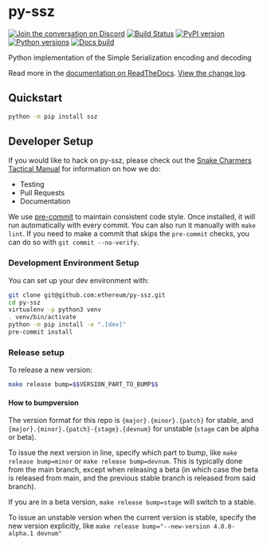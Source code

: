# py-ssz

[![Join the conversation on Discord](https://img.shields.io/discord/809793915578089484?color=blue&label=chat&logo=discord&logoColor=white)](https://discord.gg/GHryRvPB84)
[![Build Status](https://circleci.com/gh/ethereum/py-ssz.svg?style=shield)](https://circleci.com/gh/ethereum/py-ssz)
[![PyPI version](https://badge.fury.io/py/ssz.svg)](https://badge.fury.io/py/ssz)
[![Python versions](https://img.shields.io/pypi/pyversions/ssz.svg)](https://pypi.python.org/pypi/ssz)
[![Docs build](https://readthedocs.org/projects/ssz/badge/?version=latest)](https://ssz.readthedocs.io/en/latest/?badge=latest)

Python implementation of the Simple Serialization encoding and decoding

Read more in the [documentation on ReadTheDocs](https://ssz.readthedocs.io/). [View the change log](https://ssz.readthedocs.io/en/latest/release_notes.html).

## Quickstart

```sh
python -m pip install ssz
```

## Developer Setup

If you would like to hack on py-ssz, please check out the [Snake Charmers
Tactical Manual](https://github.com/ethereum/snake-charmers-tactical-manual)
for information on how we do:

- Testing
- Pull Requests
- Documentation

We use [pre-commit](https://pre-commit.com/) to maintain consistent code style. Once
installed, it will run automatically with every commit. You can also run it manually
with `make lint`. If you need to make a commit that skips the `pre-commit` checks, you
can do so with `git commit --no-verify`.

### Development Environment Setup

You can set up your dev environment with:

```sh
git clone git@github.com:ethereum/py-ssz.git
cd py-ssz
virtualenv -p python3 venv
. venv/bin/activate
python -m pip install -e ".[dev]"
pre-commit install
```

### Release setup

To release a new version:

```sh
make release bump=$$VERSION_PART_TO_BUMP$$
```

#### How to bumpversion

The version format for this repo is `{major}.{minor}.{patch}` for stable, and
`{major}.{minor}.{patch}-{stage}.{devnum}` for unstable (`stage` can be alpha or beta).

To issue the next version in line, specify which part to bump,
like `make release bump=minor` or `make release bump=devnum`. This is typically done from the
main branch, except when releasing a beta (in which case the beta is released from main,
and the previous stable branch is released from said branch).

If you are in a beta version, `make release bump=stage` will switch to a stable.

To issue an unstable version when the current version is stable, specify the
new version explicitly, like `make release bump="--new-version 4.0.0-alpha.1 devnum"`
